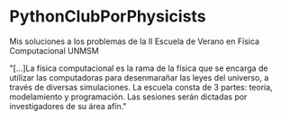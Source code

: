 # PythonClubPorPhysicists
Mis soluciones a los problemas de la II Escuela de Verano en Física Computacional UNMSM

"[...]La física computacional es la rama de la física que se encarga de utilizar las computadoras para desenmarañar las leyes del universo, a través de diversas simulaciones. La escuela consta de 3 partes: teoría, modelamiento y programación. Las sesiones serán dictadas por investigadores de su área afín."
